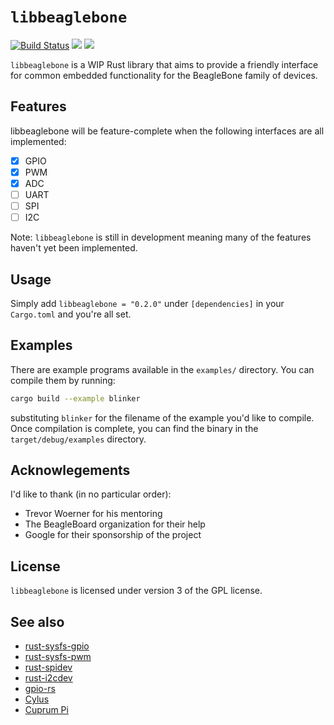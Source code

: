 # `libbeaglebone` &ensp;
[![Build Status](https://travis-ci.org/ekmecic/libbeaglebone.svg?branch=master)](https://travis-ci.org/ekmecic/libbeaglebone)
[![](https://img.shields.io/crates/v/libbeaglebone.svg)](https://crates.io/crates/libbeaglebone)
[![](https://docs.rs/libbeaglebone/badge.svg)](https://docs.rs/libbeaglebone)

`libbeaglebone` is a WIP Rust library that aims to provide a friendly interface for common embedded functionality for the BeagleBone family of devices.

## Features
libbeaglebone will be feature-complete when the following interfaces are all implemented:
- [x] GPIO
- [x] PWM
- [x] ADC
- [ ] UART
- [ ] SPI
- [ ] I2C

Note: `libbeaglebone` is still in development meaning many of the features haven't yet been implemented.

## Usage
Simply add `libbeaglebone = "0.2.0"` under `[dependencies]` in your `Cargo.toml` and you're all set.

## Examples
There are example programs available in the `examples/` directory.
You can compile them by running:
```bash
cargo build --example blinker
```
substituting `blinker` for the filename of the example you'd like to compile.
Once compilation is complete, you can find the binary in the `target/debug/examples` directory.

## Acknowlegements
I'd like to thank (in no particular order):
* Trevor Woerner for his mentoring
* The BeagleBoard organization for their help
* Google for their sponsorship of the project

## License
`libbeaglebone` is licensed under version 3 of the GPL license.

## See also
* [rust-sysfs-gpio](https://github.com/rust-embedded/rust-sysfs-gpio)
* [rust-sysfs-pwm](https://github.com/rust-embedded/rust-sysfs-pwm)
* [rust-spidev](https://github.com/rust-embedded/rust-spidev)
* [rust-i2cdev](https://github.com/rust-embedded/rust-i2cdev)
* [gpio-rs](https://github.com/mbr/gpio-rs)
* [Cylus](https://github.com/Vikaton/cylus)
* [Cuprum Pi](https://github.com/inre/cupi)
